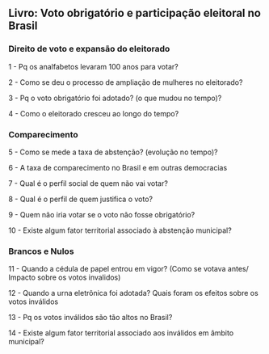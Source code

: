 ## Livro: Voto obrigatório e participação eleitoral no Brasil

### Direito de voto e expansão do eleitorado

1 -  Pq os analfabetos levaram 100 anos para votar?

2 -  Como se deu o processo de ampliação de mulheres no eleitorado?

3 - Pq o voto obrigatório foi adotado? (o que mudou no tempo)?

4 - Como o eleitorado cresceu ao longo do tempo?

### Comparecimento 

5 - Como se mede a taxa de abstenção? (evolução no tempo)?

6 - A taxa de comparecimento no Brasil e em outras democracias

7 - Qual é o perfil social de quem não vai votar?

8 - Qual é o perfil de quem justifica o voto?

9 - Quem não iria votar se o voto não fosse obrigatório?

10 - Existe algum fator territorial associado à abstenção municipal?

### Brancos e Nulos 

11 - Quando a cédula de papel entrou em vigor? (Como se votava antes/ Impacto sobre  os votos invalidos)

12 - Quando a urna eletrônica foi adotada? Quais foram os efeitos sobre os votos inválidos

13 - Pq os votos inválidos são tão altos no Brasil?

14 - Existe algum fator territorial associado aos  inválidos em âmbito municipal?


 
